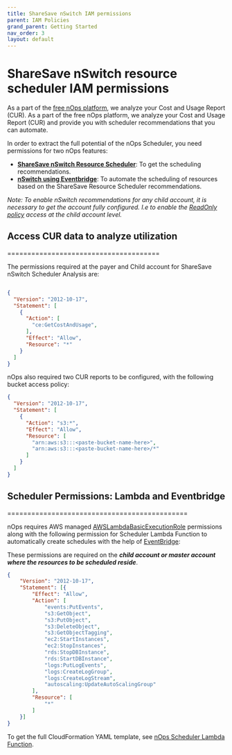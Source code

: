 ```yaml
---
title: ShareSave nSwitch IAM permissions
parent: IAM Policies
grand_parent: Getting Started
nav_order: 3
layout: default
---
```


# ShareSave nSwitch resource scheduler IAM permissions #

As a part of the [free nOps platform](https://help.nops.io/en/aws-iam-policy-nops-free-platform#h_9bd655b8ac), we analyze your Cost and Usage Report (CUR). As a part of the free nOps platform, we analyze your Cost and Usage Report (CUR) and provide you with scheduler recommendations that you can automate.

In order to extract the full potential of the nOps Scheduler, you need permissions for two nOps features:

* **[ShareSave nSwitch Resource Scheduler](../aws-iam-policy-sharesave-resource-scheduler/)**: To get the scheduling recommendations.
* **[nSwitch using Eventbridge](#scheduler-permissions-lambda-and-eventbridge)**: To automate the scheduling of resources based on the ShareSave Resource Scheduler recommendations.

_Note: To enable nSwitch recommendations for any child account, it is necessary to get the account fully configured. I.e to enable the [ReadOnly policy](https://docs.nops.io/en/articles/4886159-aws-iam-policy-nops-free-platform#h_9bd655b8ac) access at the child account level._

## Access CUR data to analyze utilization ##
======================================

The permissions required at the payer and Child account for ShareSave nSwitch Scheduler Analysis are:

```json

{
  "Version": "2012-10-17",
  "Statement": [
    {
      "Action": [
        "ce:GetCostAndUsage",
      ],
      "Effect": "Allow",
      "Resource": "*"
    }
  ]
}

```

nOps also required two CUR reports to be configured, with the following bucket access policy:

```json
{
  "Version": "2012-10-17",
  "Statement": [
    {
      "Action": "s3:*",
      "Effect": "Allow",
      "Resource": [
        "arn:aws:s3:::<paste-bucket-name-here>",
        "arn:aws:s3:::<paste-bucket-name-here>/*"
      ]
    }
  ]
}

```

## Scheduler Permissions: Lambda and Eventbridge ##
=============================================

nOps requires AWS managed [AWSLambdaBasicExecutionRole](https://console.aws.amazon.com/iam/home#policies/arn:aws:iam::aws:policy/service-role/AWSLambdaBasicExecutionRole) permissions along with the following permission for Scheduler Lambda Function to automatically create schedules with the help of [EventBridge](https://help.nops.io/en/utilize-nops-resource-scheduler-with-eventbridge-integration-to-reduce-costs-automatically/):

These permissions are required on the **_child account or master account where the resources to be scheduled reside_**.

```json
{
    "Version": "2012-10-17",
    "Statement": [{
        "Effect": "Allow",
        "Action": [
            "events:PutEvents",
            "s3:GetObject",
            "s3:PutObject",
            "s3:DeleteObject",
            "s3:GetObjectTagging",
            "ec2:StartInstances",
            "ec2:StopInstances",
            "rds:StopDBInstance",
            "rds:StartDBInstance",
            "logs:PutLogEvents",
            "logs:CreateLogGroup",
            "logs:CreateLogStream",
            "autoscaling:UpdateAutoScalingGroup"
        ],
        "Resource": [
            "*"
        ]
    }]
}

```

To get the full CloudFormation YAML template, see [nOps Scheduler Lambda Function](https://github.com/nops-io/nops-rules-lambda/blob/master/scheduler/scheduler.yml).